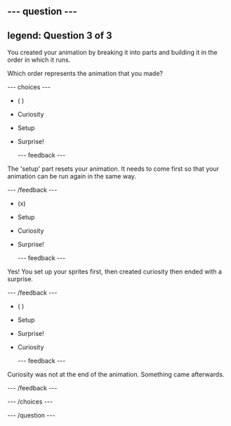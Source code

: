 --- question ---
---
legend: Question 3 of 3
---

You created your animation by breaking it into parts and building it in the order in which it runs. 

Which order represents the animation that you made?

--- choices ---

- ( ) 
+ Curiosity

+ Setup

+ Surprise!

  --- feedback ---

 The 'setup' part resets your animation. It needs to come first so that your animation can be run again in the same way.

  --- /feedback ---

- (x) 
+ Setup

+ Curiosity

+ Surprise!


  --- feedback ---

 Yes! You set up your sprites first, then created curiosity then ended with a surprise.

  --- /feedback ---

- ( ) 
+ Setup

+ Surprise!

+ Curiosity

  --- feedback ---

 Curiosity was not at the end of the animation. Something came afterwards.

  --- /feedback ---

--- /choices ---

--- /question ---
